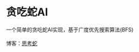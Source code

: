 # 贪吃蛇AI
一个简单的贪吃蛇AI实现，基于广度优先搜索算法(BFS)<br><br>
博客：[思考蛇](http://www.ayyll.com/2017/03/25/%E8%B4%AA%E5%90%83%E8%9B%87AI/)
